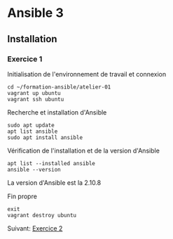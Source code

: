 # Ansible 3
## Installation
### Exercice 1
Initialisation de l'environnement de travail et connexion
```console
cd ~/formation-ansible/atelier-01
vagrant up ubuntu
vagrant ssh ubuntu
```

Recherche et installation d'Ansible
```console
sudo apt update
apt list ansible
sudo apt install ansible
```

Vérification de l'installation et de la version d'Ansible
```console
apt list --installed ansible
ansible --version
```
La version d'Ansible est la 2.10.8

Fin propre
```console
exit
vagrant destroy ubuntu
```

Suivant: [Exercice 2](Ansible_3.2.md)
